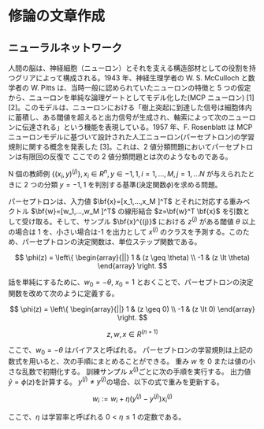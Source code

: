 # 修論の文章作成

## ニューラルネットワーク

人間の脳は、神経細胞（ニューロン）とそれを支える構造部材としての役割を持つグリアによって構成される。1943 年、神経生理学者の W. S. McCulloch と数学者の W. Pitts は、当時一般に認められていたニューロンの特徴と 5 つの仮定から、ニューロンを単純な論理ゲートとしてモデル化した(MCP ニューロン) [1] [2]。このモデルは、ニューロンにおける「樹上突起に到達した信号は細胞体内に蓄積し、ある閾値を超えると出力信号が生成され、軸索によって次のニューロンに伝達される」という機能を表現している。1957 年、F. Rosenblatt は MCP ニューロンモデルに基づいて設計された人工ニューロン(パーセプトロン)の学習規則に関する概念を発表した [3]。これは、2 値分類問題においてパーセプトロンは有限回の反復で
ここでの 2 値分類問題とは次のようなものである。

N 個の教師例
$\{(x_i,y)^{(j)}\}, x_i∈R^n, y∈{-1,1}, i=1,…,M, j=1,…N$
が与えられたときに 2 つの分類 $y=-1,1$ を判別する基準(決定関数$\phi$)を求める問題。

パーセプトロンは、入力値
$\bf{x}=[x_1,…,x_M ]^T$
とそれに対応する重みベクトル
$\bf{w}=[w_1,…,w_M ]^T$
の線形結合
$z=\bf{w}^T \bf{x}$
を引数として受け取る。そして、サンプル
$\bf{x}^{(j)}$
における
$z^{(j)}$
がある閾値
$\theta$
以上の場合は 1 を、小さい場合は-1 を出力として
$x^{(j)}$
のクラスを予測する。このため、パーセプトロンの決定関数は、単位ステップ関数である。

$$
\phi(z) = \left\{
    \begin{array}{||}
    1 & (z \geq \theta) \\
    -1 & (z \lt \theta)
    \end{array}
    \right.
$$

話を単純にするために、$w_0 = -\theta$, $x_0=1$ とおくことで、パーセプトロンの決定関数を改めて次のように定義する。

$$
\phi(z) = \left\{
    \begin{array}{||}
    1 & (z \geq 0) \\
    -1 & (z \lt 0)
    \end{array}
    \right.
$$

$$
z,w,x \in R^{(n+1)}
$$

ここで、$w_0=-\theta$ はバイアスと呼ばれる。
パーセプトロンの学習規則は上記の数式を用いると、次の手順にまとめることができる。
重み $w$ を $0$ または値の小さな乱数で初期化する。
訓練サンプル $x^{(j)}$ごとに次の手順を実行する。
出力値 $\hat{y}=\phi(z)$を計算する。
$y^{(j)}≠y^{(j)}$の場合、以下の式で重みを更新する。

$$
w_i:=w_i+\eta \left(y^{(j)}-y^{(j)}\right)x_i^{(j)}
$$

ここで、$\eta$ は学習率と呼ばれる $0 \lt η \leq 1$ の定数である。
